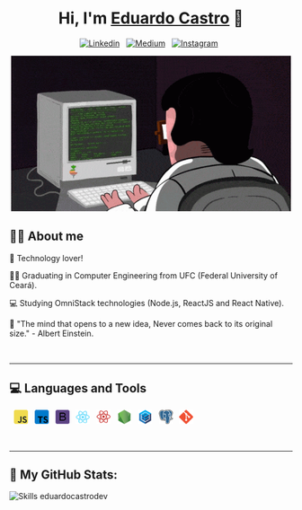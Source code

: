 <!--
- 🔭 I’m currently working on ...
- 🌱 I’m currently learning ...
- 👯 I’m looking to collaborate on ...
- 🤔 I’m looking for help with ...
- 💬 Ask me about ...
- 📫 How to reach me: ...
- 😄 Pronouns: He / Him
- ⚡ Fun fact: ...
-->

<h1 align='center'>
  <strong>Hi, I'm <a href="https://www.eduardocastro.dev/">Eduardo Castro</a> 👋</strong> 
</h1>

<p align="center">
<a href="https://www.linkedin.com/in/eduardocastrodev/"><img src="https://img.shields.io/badge/LinkedIn-0077B5?style=for-the-badge&logo=linkedin&logoColor=white" alt="Linkedin" width="100"/></a> &nbsp; 
<a href="https://medium.com/@eduardocastrodev/"><img src="https://img.shields.io/badge/Medium-12100E?style=for-the-badge&logo=medium&logoColor=white" alt="Medium" width="100"/></a> &nbsp; 
<a href="https://www.instagram.com/eduardocastrodev/"><img src="https://img.shields.io/badge/Instagram-E4405F?style=for-the-badge&logo=instagram&logoColor=white" alt="Instagram" width="100"/></a> &nbsp;
</p>


<p align="center"><img src="./assets/coding.gif"></p>


## **👨‍🚀 About me**

🚀 Technology lover!

👨‍🎓  Graduating in Computer Engineering from UFC (Federal University of Ceará).

💻 Studying OmniStack technologies (Node.js, ReactJS and React Native).

🧠 "The mind that opens to a new idea, Never comes back to its original size." - Albert Einstein.

<br/>

----------

## **💻 Languages and Tools**
&nbsp;  <a href="https://developer.mozilla.org/en-US/docs/Web/JavaScript"><img src="./assets/icon-javascript.png" alt="Javascript" width="25"/></a>
&nbsp;  <a href="https://www.typescriptlang.org/"><img src="./assets/icon-typescript.png" alt="Typescript" width="25"/></a>
&nbsp;  <a href="https://getbootstrap.com/"><img src="./assets/icon-bootstrap.png" alt="Bootstrap" width="25"/></a>
&nbsp;  <a href="https://reactjs.org/"><img src="./assets/icon-reactjs.png" alt="React" width="25"/></a>
&nbsp;  <a href="https://reactnative.dev/"><img src="./assets/icon-react-native.png" alt="React Native" width="25"/></a>
&nbsp;  <a href="https://nodejs.dev/"><img src="./assets/icon-nodejs.png" alt="NodeJs" width="25"/></a>
&nbsp;  <a href="https://sequelize.org/master/"><img src="./assets/icon-sequelize.png" alt="Sequelize" width="25"/></a>
&nbsp;  <a href="https://www.postgresql.org/"><img src="./assets/icon-postgresql.png" alt="PostgreSQL" width="25"/></a>
&nbsp;  <a href="https://git-scm.com/"><img src="./assets/icon-git.png" alt="Git" width="25"/></a>

<br/>

----------

## **🚀 My GitHub Stats:**
<p> 
  <img src="https://github-readme-stats.vercel.app/api/top-langs/?username=eduardocastrodev&layout=compact&langs_count=6&theme=midnight-purple" alt="Skills eduardocastrodev" />
</p>